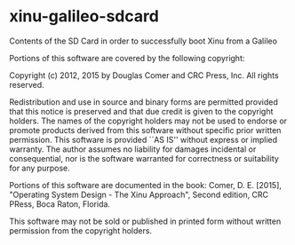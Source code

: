 # xinu-galileo-sdcard
Contents of the SD Card in order to successfully boot Xinu from a Galileo

Portions of this software are covered by the following copyright:

Copyright (c) 2012, 2015 by Douglas Comer and CRC Press, Inc. All rights reserved.

Redistribution and use in source and binary forms are permitted provided that this notice is preserved and that due credit is given to the copyright holders. The names of the copyright holders may not be used to endorse or promote products derived from this software without specific prior written permission. This software is provided ``AS IS'' without express or implied warranty. The author assumes no liability for damages incidental or consequential, nor is the software warranted for correctness or suitability for any purpose.

Portions of this software are documented in the book: Comer, D. E. [2015], "Operating System Design - The Xinu Approach", Second edition, CRC PRess, Boca Raton, Florida.

This software may not be sold or published in printed form without written permission from the copyright holders.
